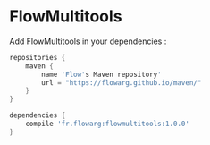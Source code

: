 # FlowMultitools

Add FlowMultitools in your dependencies :

```groovy
repositories {
	maven {
		name 'Flow's Maven repository'
		url = "https://flowarg.github.io/maven/"
	}
}
```

```groovy
dependencies {
	compile 'fr.flowarg:flowmultitools:1.0.0'
}
```
